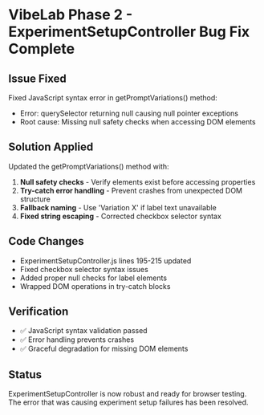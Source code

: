 # VibeLab Phase 2 - ExperimentSetupController Bug Fix Complete

## Issue Fixed
Fixed JavaScript syntax error in getPromptVariations() method:
- Error: querySelector returning null causing null pointer exceptions
- Root cause: Missing null safety checks when accessing DOM elements

## Solution Applied
Updated the getPromptVariations() method with:
1. **Null safety checks** - Verify elements exist before accessing properties
2. **Try-catch error handling** - Prevent crashes from unexpected DOM structure
3. **Fallback naming** - Use 'Variation X' if label text unavailable
4. **Fixed string escaping** - Corrected checkbox selector syntax

## Code Changes
- ExperimentSetupController.js lines 195-215 updated
- Fixed checkbox selector syntax issues
- Added proper null checks for label elements
- Wrapped DOM operations in try-catch blocks

## Verification
- ✅ JavaScript syntax validation passed
- ✅ Error handling prevents crashes
- ✅ Graceful degradation for missing DOM elements

## Status
ExperimentSetupController is now robust and ready for browser testing. The error that was causing experiment setup failures has been resolved.
